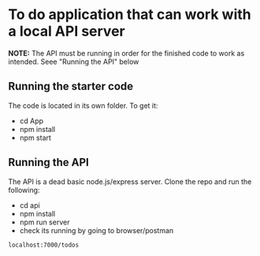 # To do application that can work with a local API server

**NOTE:** The API must be running in order for the finished code to work as intended. Seee "Running the API" below

## Running the starter code

The code is located in its own folder. To get it:

- cd App
- npm install
- npm start

## Running the API

The API is a dead basic node.js/express server. Clone the repo and run the following:

- cd api
- npm install
- npm run server
- check its running by going to browser/postman

```
localhost:7000/todos

```
